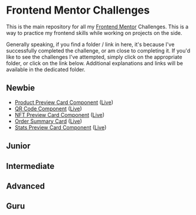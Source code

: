 # Frontend Mentor Challenges

This is the main repository for all my [Frontend Mentor](https://www.frontendmentor.io/home) Challenges. This is a way to practice my frontend skills while working on projects on the side.

Generally speaking, if you find a folder / link in here, it's because I've successfully completed the challenge, or am close to completing it. If you'd like to see the challenges I've attempted, simply click on the appropriate folder, or click on the link below. Additional explanations and links will be available in the dedicated folder.

## Newbie

- [Product Preview Card Component](https://github.com/GabrielMontplaisir/frontend-mentor/tree/main/newbie/product-card) ([Live](https://gabrielmontplaisir.com/frontend-mentor/newbie/product-card))
- [QR Code Component](https://github.com/GabrielMontplaisir/frontend-mentor/tree/main/newbie/qr-code) ([Live](https://gabrielmontplaisir.com/frontend-mentor/newbie/qr-code))
- [NFT Preview Card Component](https://github.com/GabrielMontplaisir/frontend-mentor/tree/main/newbie/nft-preview-card) ([Live](https://gabrielmontplaisir.com/frontend-mentor/newbie/nft-preview-card))
- [Order Summary Card](https://github.com/GabrielMontplaisir/frontend-mentor/tree/main/newbie/order-summary-card) ([Live](https://gabrielmontplaisir.com/frontend-mentor/newbie/order-summary-card))
- [Stats Preview Card Component](https://github.com/GabrielMontplaisir/frontend-mentor/tree/main/newbie/stats-preview-card) ([Live](https://gabrielmontplaisir.com/frontend-mentor/newbie/stats-preview-card))

## Junior

## Intermediate

## Advanced

## Guru
